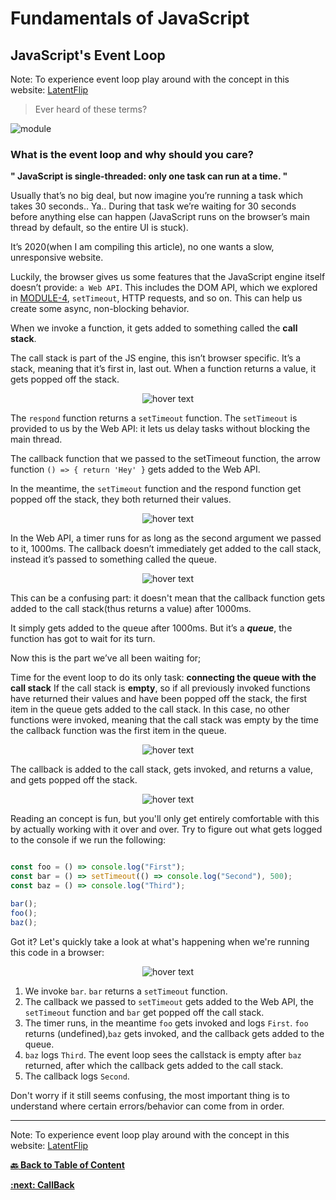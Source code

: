 # Fundamentals of JavaScript

## JavaScript's Event Loop

Note: To experience event loop play around with the concept in this website: [LatentFlip](http://latentflip.com/loupe/)

> Ever heard of these terms?

![module](../assets/event-loop-terms.png)

### What is the event loop and why should you care?

**" JavaScript is single-threaded: only one task can run at a time. "**

Usually that’s no big deal, but now imagine you’re running a task which takes 30 seconds.. Ya.. During that task we’re waiting for 30 seconds before anything else can happen (JavaScript runs on the browser’s main thread by default, so the entire UI is stuck). 

It’s 2020(when I am compiling this article), no one wants a slow, unresponsive website.


Luckily, the browser gives us some features that the JavaScript engine itself doesn’t provide: `a Web API`. This includes the DOM API, which we explored in [MODULE-4](../module-4/DOM.md), `setTimeout`, HTTP requests, and so on. 
This can help us create some async, non-blocking behavior.

When we invoke a function, it gets added to something called the **call stack**. 

The call stack is part of the JS engine, this isn’t browser specific. It’s a stack, meaning that it’s first in, last out. When a function returns a value, it gets popped off the stack.

<p align="center">
  <img src="../assets/eventloop-1.gif"  title="hover text">
</p>


The `respond` function returns a `setTimeout` function. The `setTimeout` is provided to us by the Web API: it lets us delay tasks without blocking the main thread. 

The callback function that we passed to the setTimeout function, the arrow function `() => { return 'Hey' }` gets added to the Web API. 

In the meantime, the `setTimeout` function and the respond function get popped off the stack, they both returned their values.

<p align="center">
  <img src="../assets/eventloop-2.gif"  title="hover text">
</p>


In the Web API, a timer runs for as long as the second argument we passed to it, 1000ms. The callback doesn’t immediately get added to the call stack, instead it’s passed to something called the queue.

<p align="center">
  <img src="../assets/eventloop-3.gif"  title="hover text">
</p>


This can be a confusing part: it doesn't mean that the callback function gets added to the call stack(thus returns a value) after 1000ms. 

It simply gets added to the queue after 1000ms. But it’s a ***queue***, the function has got to wait for its turn.


Now this is the part we’ve all been waiting for;

Time for the event loop to do its only task: **connecting the queue with the call stack** 
If the call stack is **empty**, so if all previously invoked functions have returned their values and have been popped off the stack, the first item in the queue gets added to the call stack. In this case, no other functions were invoked, meaning that the call stack was empty by the time the callback function was the first item in the queue.


<p align="center">
  <img src="../assets/eventloop-4.gif"  title="hover text">
</p>

The callback is added to the call stack, gets invoked, and returns a value, and gets popped off the stack.

<p align="center">
  <img src="../assets/eventloop-5.gif"  title="hover text">
</p>

Reading an concept is fun, but you'll only get entirely comfortable with this by actually working with it over and over. Try to figure out what gets logged to the console if we run the following:

```javascript

const foo = () => console.log("First");
const bar = () => setTimeout(() => console.log("Second"), 500);
const baz = () => console.log("Third");

bar();
foo();
baz();

```

Got it? Let's quickly take a look at what's happening when we're running this code in a browser:


<p align="center">
  <img src="../assets/eventloop-6.gif"  title="hover text">
</p>

1. We invoke `bar`. `bar` returns a `setTimeout` function.
2. The callback we passed to `setTimeout` gets added to the Web API, the `setTimeout` function and `bar` get popped off the call stack.
3. The timer runs, in the meantime `foo` gets invoked and logs `First`. `foo` returns (undefined),`baz` gets invoked, and the callback gets added to the queue.
4. `baz` logs `Third`. The event loop sees the callstack is empty after `baz` returned, after which the callback gets added to the call stack.
5. The callback logs `Second`.


Don't worry if it still seems confusing, the most important thing is to understand where certain errors/behavior can come from in order.

---

Note: To experience event loop play around with the concept in this website: [LatentFlip](http://latentflip.com/loupe/)


**[ :back: Back to Table of Content](https://github.com/shravankb/pre-requisite-nodejs)** 

**[ :next: CallBack](https://github.com/shravankb/pre-requisite-nodejs/blob/main/module-5/CALLBACK.md)**
